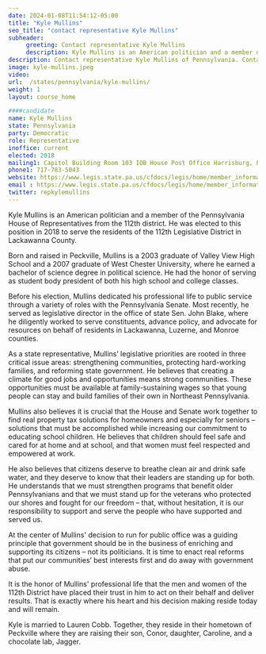 ```yaml
---
date: 2024-01-08T11:54:12-05:00
title: "Kyle Mullins"
seo_title: "contact representative Kyle Mullins"
subheader:
     greeting: Contact representative Kyle Mullins
     description: Kyle Mullins is an American politician and a member of the Pennsylvania House of Representatives from the 112th district. He was elected to this position in 2018 to serve the residents of the 112th Legislative District in Lackawanna County.
description: Contact representative Kyle Mullins of Pennsylvania. Contact information for Kyle Mullins includes email address, phone number, and mailing address.
image: kyle-mullins.jpeg
video:
url:  /states/pennsylvania/kyle-mullins/
weight: 1
layout: course_home

####candidate
name: Kyle Mullins
state: Pennsylvania
party: Democratic
role: Representative
inoffice: current
elected: 2018
mailing1: Capitol Building Room 103 IOB House Post Office Harrisburg, PA 17120
phone1: 717-783-5043
website: https://www.legis.state.pa.us/cfdocs/legis/home/member_information/House_bio.cfm?id=1844/
email : https://www.legis.state.pa.us/cfdocs/legis/home/member_information/House_bio.cfm?id=1844/
twitter: repkylemullins
---
```


Kyle Mullins is an American politician and a member of the Pennsylvania House of Representatives from the 112th district. He was elected to this position in 2018 to serve the residents of the 112th Legislative District in Lackawanna County.

Born and raised in Peckville, Mullins is a 2003 graduate of Valley View High School and a 2007 graduate of West Chester University, where he earned a bachelor of science degree in political science. He had the honor of serving as student body president of both his high school and college classes.

Before his election, Mullins dedicated his professional life to public service through a variety of roles with the Pennsylvania Senate. Most recently, he served as legislative director in the office of state Sen. John Blake, where he diligently worked to serve constituents, advance policy, and advocate for resources on behalf of residents in Lackawanna, Luzerne, and Monroe counties.

As a state representative, Mullins’ legislative priorities are rooted in three critical issue areas: strengthening communities, protecting hard-working families, and reforming state government. He believes that creating a climate for good jobs and opportunities means strong communities. These opportunities must be available at family-sustaining wages so that young people can stay and build families of their own in Northeast Pennsylvania.

Mullins also believes it is crucial that the House and Senate work together to find real property tax solutions for homeowners and especially for seniors – solutions that must be accomplished while increasing our commitment to educating school children. He believes that children should feel safe and cared for at home and at school, and that women must feel respected and empowered at work.

He also believes that citizens deserve to breathe clean air and drink safe water, and they deserve to know that their leaders are standing up for both. He understands that we must strengthen programs that benefit older Pennsylvanians and that we must stand up for the veterans who protected our shores and fought for our freedom – that, without hesitation, it is our responsibility to support and serve the people who have supported and served us.

At the center of Mullins' decision to run for public office was a guiding principle that government should be in the business of enriching and supporting its citizens – not its politicians. It is time to enact real reforms that put our communities’ best interests first and do away with government abuse.

It is the honor of Mullins' professional life that the men and women of the 112th District have placed their trust in him to act on their behalf and deliver results. That is exactly where his heart and his decision making reside today and will remain.

Kyle is married to Lauren Cobb. Together, they reside in their hometown of Peckville where they are raising their son, Conor, daughter, Caroline, and a chocolate lab, Jagger.
